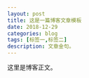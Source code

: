 ```yaml
---
layout: post
title: 这是一篇博客文章模板
date: 2018-12-29
categories: blog
tags: [标签一,标签二]
description: 文章金句。
---
```


这里是博客正文。












